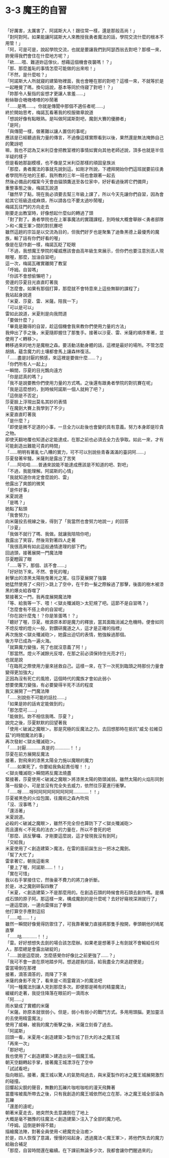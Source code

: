 # 3-3 魔王的自習



<br />
「好厲害，太厲害了、阿諾斯大人！跟往常一樣，還是那般高尚！」
<br />
「對阿對阿。如果能讓阿諾斯大人來教授我勇者魔法的話，學院交流什麼的根本不用管！」
<br />
「阿，可是可是，說起學院交流，也就是要讓我們到阿瑟西翁去對吧？那樣一來，妳覺得我們會住在什麼地方呢？」
<br />
「欸……喂、難道妳這傢伙，想藉這個機會夜襲嗎！？」
<br />
「那、那麼羞恥的事情怎麼可能做的出來啦！」
<br />
「不然，是什麼啦？」
<br />
「阿諾斯大人所就寢的建築物裡面，我也會睡在那的對吧？這樣一來，不就等於是一起睡覺了嗎，換句話說，基本等同於侍寢了對吧！？」
<br />
「妳那令人髮指的妄想才更讓人害羞......」
<br />
粉絲聯合嘰嘰喳喳的吵鬧著
<br />
「……是嗎……。你就是傳聞中那個不適任者呢……」
<br />
終於開始思考，梅諾瓦看著我的校服徽章說道
<br />
「想說好像有點眼熟。是叫做阿諾斯對吧，魔劍大賽的優勝者」
<br />
「是阿」
<br />
「與傳聞一樣，做著難以讓人置信的事呢」
<br />
應該是已經聽過我力量的傳言，不過像這樣實際看到以後，果然還是無法掩飾自己的驚訝吧
<br />
嘛，我也不認為艾米利亞會把教室裡的事情如實向其他老師述說，頂多也就是半信半疑的樣子
<br />
但是看她那副模樣，也不像是艾米利亞那樣的頑固皇族派
<br />
「那麼，勇者魔法的事就先說到這。如剛才所說，下禮拜開始你們這班就要前往勇者學院所在地的王都，我所教的三年一班也會跟著一起去
<br />
然後必備品的檔案今天會由貓頭鷹送至各位家中，好好看過後將它們備齊」
<br />
重整事態之後，梅諾瓦說道
<br />
「雖然早了點，現在我必須要去幫三年級上課了，所以今天先讓你們自習，因為會給其它班級造成麻煩，所以請各位不要太過吵鬧喔」
<br />
梅諾瓦往門的方向走去
<br />
剛要走出教室時，好像想起什麼似的轉過了頭
<br />
「對了對了。勇者學院也在上軍事魔法的實踐課程，到時候大概會舉辦＜勇者部隊＞和＜魔王軍＞間的對抗賽吧
<br />
雖然這趟的宗旨是以交流為目的，但我們好歹也是聚集了迪魯黑德上最優秀的魔族，輸了話有你們好看的喔」
<br />
像是在惡作劇一樣，梅諾瓦眨了眨眼
<br />
「不過，我想魔王學院的權威應該會由高年級生來展示，但你們也要注意別丟人現眼喔，那麼，加油自習吧」
<br />
這一次，梅諾瓦確實離開了教室
<br />
「呼姆。自習嗎」
<br />
「你該不會想偷懶吧？」
<br />
旁邊的莎夏目光直直盯著我
<br />
「怎麼會。如果有那個打算，那麼就不會特意來上這些無聊的課程了」
<br />
我站起身說道
<br />
「米夏、莎夏、雷、米薩。陪我一下」
<br />
「可以是可以」
<br />
雷如此說道，米夏則是向我問道
<br />
「要做什麼？」
<br />
「畢竟是難得的自習，趁這個機會我來教你們使用力量的方法」
<br />
我伸出了手之後，米夏隨即握住了那隻手。接著以沙夏、雷、米薩的順序牽著，並使用了＜轉移＞。
<br />
轉移過來的地方是魔樹之森。要活動活動身體的話，這裡是最好的場所。不管怎麼胡搞，蘊含魔力的土壤都會馬上讓森林復活。
<br />
「……盡是討厭的預感，來這裡是要做什麼……？」
<br />
「你們所有人一起上」
<br />
一瞬間，莎夏的目光飄向遠方
<br />
「你是認真的嗎？」
<br />
「我不是說要教你們使用力量的方式嗎。之後還有跟勇者學院的對抗賽在呢」
<br />
「我是這麼想的，到時候阿諾斯一個人就夠了吧？」
<br />
「這倒是不否定」
<br />
莎夏臉上浮現出莫名其妙的表情
<br />
「在魔劍大賽上我學到了不少」
<br />
米夏直直盯著我
<br />
「是什麼？」
<br />
「即使是微不足道的小事，一旦全力以赴後也會變的具有意義。努力本身即是珍貴之物。
<br />
即使天翻地覆也知道必定能達成，在那之前也必須去全力去爭取。如此一來，才有可能創造出難能可貴的時間」
<br />
「……明明有著亂七八糟的實力，可不可以別說些青春滿滿的臺詞阿……」
<br />
莎夏發著牢騷，米薩則是露出了苦笑
<br />
「……阿哈哈……普通來說能不能達成應該是不知道的吧、對吧」
<br />
「不過，我能理解。阿諾斯的心情」
<br />
「我就知道你肯定會麼說的、雷」
<br />
他露出了爽朗的微笑
<br />
「是件好事」
<br />
米夏說道
<br />
「是嗎？」
<br />
她點了點頭
<br />
「我會努力」
<br />
向米薩投去視線之後，得到了「我當然也會努力地說ー」的回答
<br />
「沙夏」
<br />
「我做不就行了嗎、我做。就讓我陪陪你吧」
<br />
我露出了笑容，然後背對著四人走著
<br />
「我很高興有如此這般通情達理的部下們」
<br />
回過頭，接著展開一門魔法陣
<br />
莎夏瞪圓了眼
<br />
「……等下，那個、該不會……」
<br />
「好好防下來。不然、會死的喔」
<br />
射擊出的漆黑太陽拖曳著光之尾，往莎夏展開了強襲
<br />
她猛然使用了＜飛行＞跳上了空中，在千鈞一髮之際躲過了那擊，後面的樹木被漆黑的爆炎給吞噬了
<br />
緊接著又一門，我再度展開魔法陣
<br />
「等、給我等一下、喂！＜獄炎殲滅砲＞太犯規了吧。這節不是自習嗎？」
<br />
「怎麼會有不搭上命的自習呢」
<br />
「你在說什麼鬼！？你是笨蛋嗎！？」
<br />
「聽好了喔，莎夏。根源原本即是魔力的釋放，當其面臨消滅之危機時。便會如同不熄反增的燈火一般，對鑽研魔道之人，這才是正確的指標」
<br />
再次施放＜獄炎殲滅砲＞，她露出迫切的表情，勉強躲過那個。
<br />
後方早已成為一遍火海。
<br />
「就算魔力變強，死了也就沒意義了阿！」
<br />
「那當然。燈火不滅餘光反增，在那之前必須保持住光亮才行」
<br />
也就是說
<br />
「在臨死之際使用力量來拯救自己。這樣一來，在下一次死到臨頭之時那份力量會變得更加強大」
<br />
正因為沒有死亡的風險，這個時代的魔族才會如此弱小
<br />
想要使魔力變強，有必要變得半死不活的程度
<br />
我又展開了一門魔法陣
<br />
「……別說些不可能的話拉……」
<br />
「如果是妳的話肯定能做到的」
<br />
「那怎麼可……」
<br />
「能做到。妳不相信我嗎、莎夏？」
<br />
說完之後，莎夏默默的回望著我
<br />
「使用＜破滅之魔眼＞。那是究極的反魔法之力。去回想那時在抵抗"威戈·拉維亞茲"的時間魔法的事」
<br />
再次發射＜獄炎殲滅砲＞。
<br />
「……討厭…………真是的…………！！」
<br />
莎夏在前方展開反魔法
<br />
接著，對飛來的漆黑太陽全力施以魔眼的魔力
<br />
「……如果死了，你要給我負起責任喔！！」
<br />
＜獄炎殲滅砲＞瞬間將反魔法燒盡
<br />
緊接著，莎夏使用＜破滅之魔眼＞將漆黑太陽的勢頭減弱。雖然太陽的火焰形同剝落一般變小，可是並沒有完全失去威力，依然往莎夏進行衝擊。
<br />
「……呀……呀阿阿阿阿阿阿阿阿阿…………！！」
<br />
莎夏被黑色的火焰包圍，往魔術之森內吹飛
<br />
「沒、沒事嗎？」
<br />
「還活著」
<br />
米夏說道。
<br />
必殺的＜破滅之魔眼＞，雖然不完全但也算防下了＜獄炎殲滅砲＞
<br />
而且還有＜不死鳥的法衣＞的力量在，所以不會死的吧
<br />
「那麼、該反擊囉、才剛要這麼說，這才發現我沒有劍阿」
<br />
「交給我」
<br />
米夏使用了＜創造建築＞魔法，在雷的面前誕生出一把冰之魔劍。
<br />
「幫了大忙了」
<br />
雷拿著它，朝我這衝來
<br />
「要上了喔，阿諾斯……！！」
<br />
「實在可惜」
<br />
我以右手掌接住它，然後豪不費力的將刀身折斷。
<br />
於是，冰之魔劍碎裂四散了
<br />
「米夏，＜創造建築＞不是那麼用的。在創造石頭的時候會用石頭去創作嗎。是構成石頭的原子阿。那這樣一來，構成魔劍的是什麼呢？去好好窺視深淵就行了」
<br />
一邊這麼說，一邊向雷揮出了拳頭
<br />
他打算空手應對這招
<br />
「……哈……！」
<br />
雖然一瞬間好像覺得防禦住了，可我靠著蠻力直接將那隻手撥開，拳頭朝他的鳩尾直擊
<br />
「……咕…………！！」
<br />
「雷。好好想想失去劍的場合該怎麼辦。如果老是想著手上有劍就不會輸給任何人，那麼總是會露出破綻的」
<br />
「……說是這麼說，怎麼感覺你好像比之前更強了……？」
<br />
「我可不會一直在原地踏步阿。想追趕我的話，給我盡全力來追趕便是」
<br />
雷當場倒在那裡
<br />
接著，滴答滴答的，雨降了下來
<br />
米薩的身影不見了，看來是＜雨霊霧消＞的魔法吧
<br />
「同一種魔法別讓人見到那麼多次。即便那是稀有的精靈魔法」
<br />
緩緩的走著，我捉住降落在眼前的一滴雨水
<br />
「阿……」
<br />
雨水變成了實體的米薩
<br />
「米薩。妳原本就很弱小。但是，弱小有弱小的戰鬥方式。多用用頭腦。更加靈活的去使用精霊魔法」
<br />
使用了威嚇，被我的魔力衝擊之後，米薩立刻昏了過去。
<br />
「阿諾斯」
<br />
回頭一看，米夏用＜創造建築＞製作出了巨大的冰之魔王城
<br />
「再來一次」
<br />
「那好吧」
<br />
我也使用了＜創造建築＞建造出另一個魔王城。
<br />
朝天空翻轉起手掌，接著魔王城漂浮在了空中
<br />
「試試看吧」
<br />
指向眼前。接著，魔王城以驚人的氣勢飛過去，與米夏製作的冰之魔王城展開激烈的碰撞。
<br />
回響起尖銳的聲音，無數的瓦礫片咖啦咖啦的漫天飛舞著
<br />
當塵埃被風所帶去之後，只有我創造的魔王城依然屹立在那，冰之魔王城全部淪為瓦礫
<br />
「還差的遠呢」
<br />
朝著米夏走去，她突然失去意識倒在了地上
<br />
大概是毫不猶豫的往魔法＜創造建築＞注入了全部的魔力吧。
<br />
「呼姆。這倒是幹得不錯」
<br />
描繪魔法陣，對著全員使用＜總魔完全治癒＞
<br />
於是，四人恢復了意識，慢慢的站起身，透過魔法＜魔王軍＞，將他們失去的魔力給融合補足
<br />
「那麼，自習時間還在繼續。在下課前無論多少次，我都會讓你們醒過來的」
<br />
